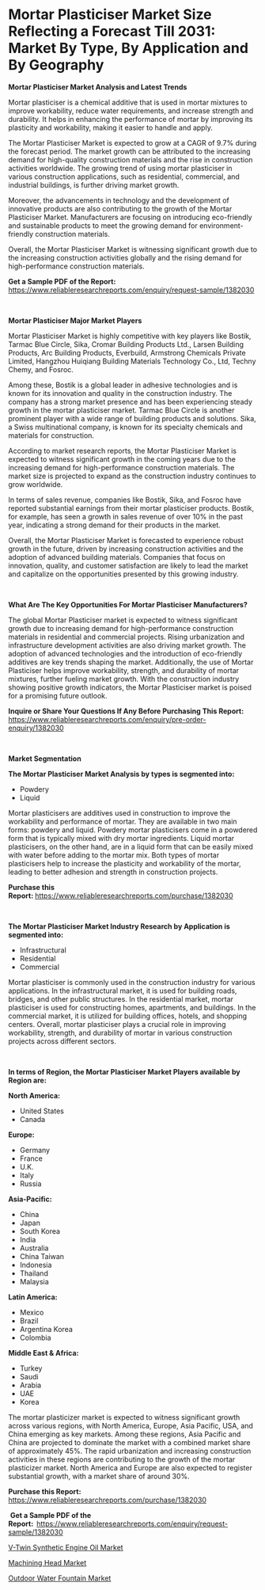 <p><h1>Mortar Plasticiser Market Size Reflecting a Forecast Till 2031: Market By Type, By Application and By Geography</h1></p><p><strong>Mortar Plasticiser Market Analysis and Latest Trends</strong></p>
<p><p>Mortar plasticiser is a chemical additive that is used in mortar mixtures to improve workability, reduce water requirements, and increase strength and durability. It helps in enhancing the performance of mortar by improving its plasticity and workability, making it easier to handle and apply.</p><p>The Mortar Plasticiser Market is expected to grow at a CAGR of 9.7% during the forecast period. The market growth can be attributed to the increasing demand for high-quality construction materials and the rise in construction activities worldwide. The growing trend of using mortar plasticiser in various construction applications, such as residential, commercial, and industrial buildings, is further driving market growth.</p><p>Moreover, the advancements in technology and the development of innovative products are also contributing to the growth of the Mortar Plasticiser Market. Manufacturers are focusing on introducing eco-friendly and sustainable products to meet the growing demand for environment-friendly construction materials.</p><p>Overall, the Mortar Plasticiser Market is witnessing significant growth due to the increasing construction activities globally and the rising demand for high-performance construction materials.</p></p>
<p><strong>Get a Sample PDF of the Report:&nbsp;</strong> <a href="https://www.reliableresearchreports.com/enquiry/request-sample/1382030">https://www.reliableresearchreports.com/enquiry/request-sample/1382030</a></p>
<p>&nbsp;</p>
<p><strong>Mortar Plasticiser Major Market Players</strong></p>
<p><p>Mortar Plasticiser Market is highly competitive with key players like Bostik, Tarmac Blue Circle, Sika, Cromar Building Products Ltd., Larsen Building Products, Arc Building Products, Everbuild, Armstrong Chemicals Private Limited, Hangzhou Huiqiang Building Materials Technology Co., Ltd, Techny Chemy, and Fosroc.</p><p>Among these, Bostik is a global leader in adhesive technologies and is known for its innovation and quality in the construction industry. The company has a strong market presence and has been experiencing steady growth in the mortar plasticiser market. Tarmac Blue Circle is another prominent player with a wide range of building products and solutions. Sika, a Swiss multinational company, is known for its specialty chemicals and materials for construction.</p><p>According to market research reports, the Mortar Plasticiser Market is expected to witness significant growth in the coming years due to the increasing demand for high-performance construction materials. The market size is projected to expand as the construction industry continues to grow worldwide.</p><p>In terms of sales revenue, companies like Bostik, Sika, and Fosroc have reported substantial earnings from their mortar plasticiser products. Bostik, for example, has seen a growth in sales revenue of over 10% in the past year, indicating a strong demand for their products in the market.</p><p>Overall, the Mortar Plasticiser Market is forecasted to experience robust growth in the future, driven by increasing construction activities and the adoption of advanced building materials. Companies that focus on innovation, quality, and customer satisfaction are likely to lead the market and capitalize on the opportunities presented by this growing industry.</p></p>
<p>&nbsp;</p>
<p><strong>What Are The Key Opportunities For Mortar Plasticiser Manufacturers?</strong></p>
<p><p>The global Mortar Plasticiser market is expected to witness significant growth due to increasing demand for high-performance construction materials in residential and commercial projects. Rising urbanization and infrastructure development activities are also driving market growth. The adoption of advanced technologies and the introduction of eco-friendly additives are key trends shaping the market. Additionally, the use of Mortar Plasticiser helps improve workability, strength, and durability of mortar mixtures, further fueling market growth. With the construction industry showing positive growth indicators, the Mortar Plasticiser market is poised for a promising future outlook.</p></p>
<p><strong>Inquire or Share Your Questions If Any Before Purchasing This Report:</strong> <a href="https://www.reliableresearchreports.com/enquiry/pre-order-enquiry/1382030">https://www.reliableresearchreports.com/enquiry/pre-order-enquiry/1382030</a></p>
<p>&nbsp;</p>
<p><strong>Market Segmentation</strong></p>
<p><strong>The Mortar Plasticiser Market Analysis by types is segmented into:</strong></p>
<p><ul><li>Powdery</li><li>Liquid</li></ul></p>
<p><p>Mortar plasticisers are additives used in construction to improve the workability and performance of mortar. They are available in two main forms: powdery and liquid. Powdery mortar plasticisers come in a powdered form that is typically mixed with dry mortar ingredients. Liquid mortar plasticisers, on the other hand, are in a liquid form that can be easily mixed with water before adding to the mortar mix. Both types of mortar plasticisers help to increase the plasticity and workability of the mortar, leading to better adhesion and strength in construction projects.</p></p>
<p><strong>Purchase this Report:&nbsp;</strong><a href="https://www.reliableresearchreports.com/purchase/1382030">https://www.reliableresearchreports.com/purchase/1382030</a></p>
<p>&nbsp;</p>
<p><strong>The Mortar Plasticiser Market Industry Research by Application is segmented into:</strong></p>
<p><ul><li>Infrastructural</li><li>Residential</li><li>Commercial</li></ul></p>
<p><p>Mortar plasticiser is commonly used in the construction industry for various applications. In the infrastructural market, it is used for building roads, bridges, and other public structures. In the residential market, mortar plasticiser is used for constructing homes, apartments, and buildings. In the commercial market, it is utilized for building offices, hotels, and shopping centers. Overall, mortar plasticiser plays a crucial role in improving workability, strength, and durability of mortar in various construction projects across different sectors.</p></p>
<p>&nbsp;</p>
<p><strong>In terms of Region, the Mortar Plasticiser Market Players available by Region are:</strong></p>
<p>
    <p> <strong> North America: </strong>
        <ul>
            <li>United States</li>
            <li>Canada</li>
        </ul>
        </p> 
    <p> <strong> Europe: </strong>
        <ul>
            <li>Germany</li>
            <li>France</li>
            <li>U.K.</li>
            <li>Italy</li>
            <li>Russia</li>
        </ul>
        </p> 
    <p> <strong> Asia-Pacific: </strong>
        <ul>
            <li>China</li>
            <li>Japan</li>
            <li>South Korea</li>
            <li>India</li>
            <li>Australia</li>
            <li>China Taiwan</li>
            <li>Indonesia</li>
            <li>Thailand</li>
            <li>Malaysia</li>
        </ul>
        </p> 
    <p> <strong> Latin America: </strong>
        <ul>
            <li>Mexico</li>
            <li>Brazil</li>
            <li>Argentina Korea</li>
            <li>Colombia</li>
        </ul>
        </p> 
    <p> <strong> Middle East & Africa: </strong>
        <ul>
            <li>Turkey</li>
            <li>Saudi</li>
            <li>Arabia</li>
            <li>UAE</li>
            <li>Korea</li>
        </ul>
    </p>
    </p>
<p><p>The mortar plasticizer market is expected to witness significant growth across various regions, with North America, Europe, Asia Pacific, USA, and China emerging as key markets. Among these regions, Asia Pacific and China are projected to dominate the market with a combined market share of approximately 45%. The rapid urbanization and increasing construction activities in these regions are contributing to the growth of the mortar plasticizer market. North America and Europe are also expected to register substantial growth, with a market share of around 30%.</p></p>
<p><strong>Purchase this Report: </strong><a href="https://www.reliableresearchreports.com/purchase/1382030">https://www.reliableresearchreports.com/purchase/1382030</a></p>
<p>&nbsp;<strong>Get a Sample PDF of the Report:&nbsp;&nbsp;</strong><a href="https://www.reliableresearchreports.com/enquiry/request-sample/1382030">https://www.reliableresearchreports.com/enquiry/request-sample/1382030</a></p>
<p><strong></strong></p>
<p><p><a href="https://view.publitas.com/reportprime-1/v-twin-synthetic-engine-oil-market-with-the-goal-of-estimating-the-market-size-and-future-growth-potential-of-various-market-segments-based-on-component-applications-end-user-and-region/">V-Twin Synthetic Engine Oil Market</a></p><p><a href="https://view.publitas.com/reportprime-1/machining-head-market-provides-a-comprehensive-analysis-including-a-macro-overview-of-the-market-as-well-as-micro-details-such-as-market-size-and-competitive-landscape/">Machining Head Market</a></p><p><a href="https://view.publitas.com/reportprime-1/outdoor-water-fountain-market-size-reflecting-a-forecast-till-2030-market-by-type-by-application-and-by-geography/">Outdoor Water Fountain Market</a></p></p>